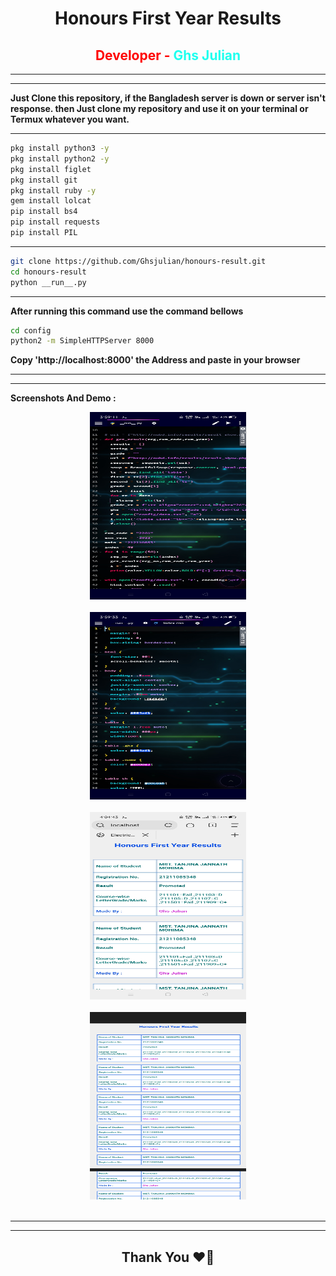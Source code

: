 <center>
<h1>Honours First Year Results</h1>
<h2 style="color:red">Developer -<span style="color:rgb(30,255,239)"> Ghs Julian</span></h2>
</center>

---

---

<p>

**Just Clone this repository, if the Bangladesh server is down or server isn't response. then Just clone my repository and use it on your terminal or Termux whatever you want.**

---


```bash
pkg install python3 -y
pkg install python2 -y
pkg install figlet
pkg install git
pkg install ruby -y
gem install lolcat
pip install bs4
pip install requests
pip install PIL
```


---


```bash
git clone https://github.com/Ghsjulian/honours-result.git
cd honours-result
python __run__.py
```

--- 

**After running this command use the command bellows**


```bash
cd config
python2 -m SimpleHTTPServer 8000
```

**Copy 'http://localhost:8000'  the Address and paste in your browser**


--- 


</p>

---

**Screenshots And Demo :**

<center>
<img src="images/S1.jpg" width="250" height="300"><br><br>
<img src="images/S2.jpg" width="250" height="300"><br><br>
<img src="images/S3.jpg" width="250" height="300"><br><br>
<img src="images/S4.jpg" width="250" height="300"><br><br>

</center>



---

---

</p>
<center>
 <h2>Thank You ❤️🙏</h2>
</center>

